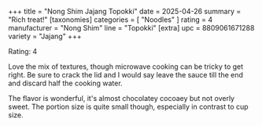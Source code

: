 +++
title = "Nong Shim Jajang Topokki"
date = 2025-04-26
summary = "Rich treat!"
[taxonomies]
categories = [ "Noodles" ]
rating = 4
manufacturer = "Nong Shim"
line = "Topokki"
[extra]
upc = 8809061671288
variety = "Jajang"
+++

Rating: 4

Love the mix of textures, though microwave cooking can be tricky to get right.
Be sure to crack the lid and I would say leave the sauce till the end and discard half the cooking water.

The flavor is wonderful, it's almost chocolatey cocoaey but not overly sweet.
The portion size is quite small though, especially in contrast to cup size.
